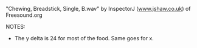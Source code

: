 "Chewing, Breadstick, Single, B.wav" by InspectorJ (www.jshaw.co.uk) of Freesound.org

NOTES:
- The y delta is 24 for most of the food. Same goes for x.
